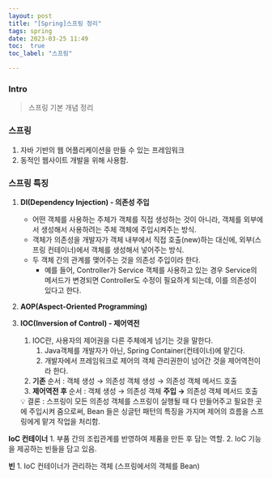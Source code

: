 ```yaml
---
layout: post
title: "[Spring]스프링 정리"
tags: spring
date: 2023-03-25 11:49
toc:  true
toc_label: "스프링"

---
```


### Intro
> 스프링 기본 개념 정리

### 스프링
1. 자바 기반의 웹 어플리케이션을 만들 수 있는 프레임워크
2. 동적인 웹사이트 개발을 위해 사용함.

### 스프링 특징 
1. **DI(Dependency Injection) - 의존성 주입**
    - 어떤 객체를 사용하는 주체가 객체를 직접 생성하는 것이 아니라, 객체를 외부에서 생성해서 사용하려는 주체 객체에 주입시켜주는 방식.
    - 객체가 의존성을 개발자가 객체 내부에서 직접 호출(new)하는 대신에, 외부(스프링 컨테이너)에서 객체를 생성해서 넣어주는 방식.
    - 두 객체 간의 관계를 맺어주는 것을 의존성 주입이라 한다.
        - 예를 들어, Controller가 Service 객체를 사용하고 있는 경우 Service의 메서드가 변경되면 Controller도 수정이 필요하게 되는데, 이를 의존성이 있다고 한다.
2. **AOP(Aspect-Oriented Programming)**
3. **IOC(Inversion of Control) - 제어역전**
    1. IOC란, 사용자의 제어권을 다른 주체에게 넘기는 것을 말한다.
        1. Java객체를 개발자가 아닌, Spring Container(컨테이너)에 맡긴다.
        2. 개발자에서 프레임워크로 제어의 객체 관리권한이 넘어간 것을 제어역전이라 한다.
    2. **기존** 순서 : 객체 생성 → 의존성 객체 생성 → 의존성 객체 메서드 호출
    3. **제어역전 후** 순서 : 객체 생성 → 의존성 객체 **주입 →** 의존성 객체 메서드 호출
    
    <aside>
    💡 결론 : 스프링이 모든 의존성 객체를 스프링이 실행될 때 다 만들어주고 필요한 곳에 주입시켜 줌으로써, Bean 들은 싱글턴 패턴의 특징을 가지며 제어의 흐름을 스프링에게 맡겨 작업을 처리함.
    </aside>
        
**IoC 컨테이너**
    1. 부품 간의 조립관계를 반영하여 제품을 만든 후 담는 역할.
    2. IoC 기능을 제공하는 빈들을 담고 있음.

**빈**
    1. IoC 컨테이너가 관리하는 객체 (스프링에서의 객체를 Bean)